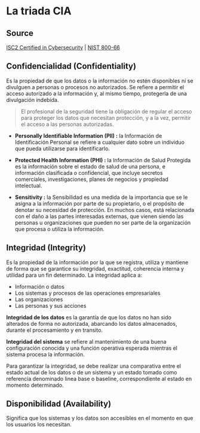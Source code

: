 # **La triada CIA**  

## **Source**  

[ISC2 Certified in Cybersecurity](https://www.isc2.org/Certifications/CC) | [NIST 800-66](https://nvlpubs.nist.gov/nistpubs/Legacy/SP/nistspecialpublication800-66r1.pdf)

## **Confidencialidad (Confidentiality)**  

Es la propiedad de que los datos o la información no estén disponibles ni se divulguen a personas o procesos no autorizados. Se refiere a permitir el acceso autorizado a la información y, al mismo tiempo, protegerla de una divulgación indebida.  

> El profesional de la seguridad tiene la obligación de regular el acceso para proteger los datos que necesitan protección, y a la vez, permitir el acceso a las personas autorizadas.  

- **Personally Identifiable Information  (PII) :** la Información de Identificación Personal se refiere a cualquier dato sobre un individuo que pueda utilizarse para identificarlo.  

- **Protected Health Information (PHI) :** la Información de Salud Protegida es la información sobre el estado de salud de una persona, e información clasificada o confidencial, que incluye secretos comerciales, investigaciones, planes de negocios y propiedad intelectual.  

- **Sensitivity :** la Sensibilidad es una medida de la importancia que se le asigna a la información por parte de su propietario, o el propósito de denotar su necesidad de protección. En muchos casos, está relacionada con el daño a las partes interesadas externas, que vienen siendo las personas u organizaciones que pueden no ser parte de la organización que procesa o utiliza la información.  

## **Integridad (Integrity)**  

Es la propiedad de la información por la que se registra, utiliza y mantiene de forma que se garantice su integridad, exactitud, coherencia interna y utilidad para un fin determinado. La integridad aplica a:  

- Información o datos  
- Los sistemas y procesos de las operaciones empresariales  
- Las organizaciones  
- Las personas y sus acciones  

**Integridad de los datos** es la garantía de que los datos no han sido alterados de forma no autorizada, abarcando los datos almacenados, durante el procesamiento y en transito.  

 **Integridad del sistema** se refiere al mantenimiento de una buena configuración conocida y una función operativa esperada mientras el sistema procesa la información.  

Para garantizar la integridad, se debe realizar una comparativa entre el estado actual de los datos o de un sistema y un estado tomado como referencia denominado linea base o baseline, correspondiente al estado en momento determinado.  

## **Disponibilidad (Availability)**  

Significa que los sistemas y los datos son accesibles en el momento en que los usuarios los necesitan.  
